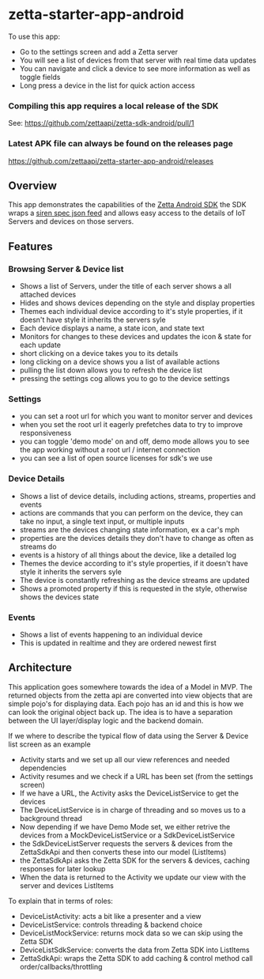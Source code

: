 # zetta-starter-app-android

To use this app:

 - Go to the settings screen and add a Zetta server
 - You will see a list of devices from that server with real time data updates
 - You can navigate and click a device to see more information as well as toggle fields
 - Long press a device in the list for quick action access

### Compiling this app requires a local release of the SDK

See: https://github.com/zettaapi/zetta-sdk-android/pull/1

### Latest APK file can always be found on the releases page

https://github.com/zettaapi/zetta-starter-app-android/releases

## Overview

This app demonstrates the capabilities of the [Zetta Android SDK](https://github.com/zettaapi/zetta-sdk-android)
the SDK wraps a [siren spec json feed](https://github.com/kevinswiber/siren) and allows easy access to the details of IoT Servers and devices on those servers.


## Features

### Browsing Server & Device list
- Shows a list of Servers, under the title of each server shows a all attached devices
- Hides and shows devices depending on the style and display properties
- Themes each individual device according to it's style properties, if it doesn't have style it inherits the servers syle
- Each device displays a name, a state icon, and state text
- Monitors for changes to these devices and updates the icon & state for each update
- short clicking on a device takes you to its details
- long clicking on a device shows you a list of available actions
- pulling the list down allows you to refresh the device list
- pressing the settings cog allows you to go to the device settings

### Settings
- you can set a root url for which you want to monitor server and devices
- when you set the root url it eagerly prefetches data to try to improve responsiveness
- you can toggle 'demo mode' on and off, demo mode allows you to see the app working without a root url / internet connection
- you can see a list of open source licenses for sdk's we use

### Device Details
- Shows a list of device details, including actions, streams, properties and events
- actions are commands that you can perform on the device, they can take no input, a single text input, or multiple inputs
- streams are the devices changing state information, ex a car's mph
- properties are the devices details they don't have to change as often as streams do
- events is a history of all things about the device, like a detailed log
- Themes the device according to it's style properties, if it doesn't have style it inherits the servers syle
- The device is constantly refreshing as the device streams are updated
- Shows a promoted property if this is requested in the style, otherwise shows the devices state

### Events
- Shows a list of events happening to an individual device
- This is updated in realtime and they are ordered newest first

## Architecture

This application goes somewhere towards the idea of a Model in MVP. The returned objects from the zetta api are converted into
view objects that are simple pojo's for displaying data. Each pojo has an id and this is how we can look the original object back up.
The idea is to have a separation between the UI layer/display logic and the backend domain.

If we where to describe the typical flow of data using the Server & Device list screen as an example
 - Activity starts and we set up all our view references and needed dependencies
 - Activity resumes and we check if a URL has been set (from the settings screen)
 - If we have a URL, the Activity asks the DeviceListService to get the devices
 - The DeviceListService is in charge of threading and so moves us to a background thread
 - Now depending if we have Demo Mode set, we either retrive the devices from a MockDeviceListService or a SdkDeviceListService
 - the SdkDeviceListServer requests the servers & devices from the ZettaSdkApi and then converts these into our model (ListItems)
 - the ZettaSdkApi asks the Zetta SDK for the servers & devices, caching responses for later lookup
 - When the data is returned to the Activity we update our view with the server and devices ListItems

To explain that in terms of roles:
 - DeviceListActivity: acts a bit like a presenter and a view
 - DeviceListService: controls threading & backend choice
 - DeviceListMockService: returns mock data so we can skip using the Zetta SDK
 - DeviceListSdkService: converts the data from Zetta SDK into ListItems
 - ZettaSdkApi: wraps the Zetta SDK to add caching & control method call order/callbacks/throttling
